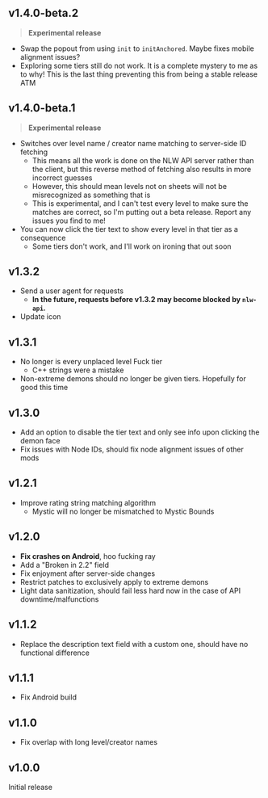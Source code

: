 ## v1.4.0-beta.2

> **Experimental release**

- Swap the popout from using `init` to `initAnchored`. Maybe fixes mobile alignment issues?
- Exploring some tiers still do not work. It is a complete mystery to me as to why! This is the last thing preventing this from being a stable release ATM

## v1.4.0-beta.1

> **Experimental release**

- Switches over level name / creator name matching to server-side ID fetching
  - This means all the work is done on the NLW API server rather than the client, but this reverse method of fetching also results in more incorrect guesses
  - However, this should mean levels not on sheets will not be misrecognized as something that is
  - This is experimental, and I can't test every level to make sure the matches are correct, so I'm putting out a beta release. Report any issues you find to me!
- You can now click the tier text to show every level in that tier as a consequence
  - Some tiers don't work, and I'll work on ironing that out soon

## v1.3.2

- Send a user agent for requests
  - **In the future, requests before v1.3.2 may become blocked by `nlw-api`.**
- Update icon

## v1.3.1

- No longer is every unplaced level Fuck tier
  - C++ strings were a mistake
- Non-extreme demons should no longer be given tiers. Hopefully for good this time

## v1.3.0

- Add an option to disable the tier text and only see info upon clicking the demon face
- Fix issues with Node IDs, should fix node alignment issues of other mods

## v1.2.1

- Improve rating string matching algorithm
  - Mystic will no longer be mismatched to Mystic Bounds

## v1.2.0

- **Fix crashes on Android**, hoo fucking ray
- Add a "Broken in 2.2" field
- Fix enjoyment after server-side changes
- Restrict patches to exclusively apply to extreme demons
- Light data sanitization, should fail less hard now in the case of API downtime/malfunctions

## v1.1.2

- Replace the description text field with a custom one, should have no functional difference

## v1.1.1

- Fix Android build

## v1.1.0

- Fix overlap with long level/creator names

## v1.0.0

Initial release